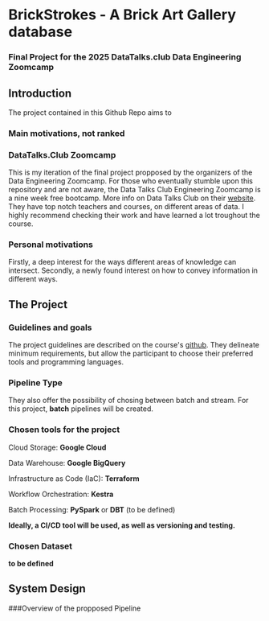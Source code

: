 # BrickStrokes - A Brick Art Gallery database
### Final Project for the 2025 DataTalks.club Data Engineering Zoomcamp

## Introduction

The project contained in this Github Repo aims to 


### Main motivations, not ranked

### DataTalks.Club Zoomcamp
This is my iteration of the final project propposed by the organizers of the Data Engineering Zoomcamp.
For those who eventually stumble upon this repository and are not aware, the Data Talks Club Engineering Zoomcamp is a nine week free bootcamp. More info on Data Talks Club on their [website](https://datatalks.club/). They have top notch teachers and courses, on different areas of data. I highly recommend checking their work and have learned a lot troughout the course.

### Personal motivations
Firstly, a deep interest for the ways different areas of knowledge can intersect. Secondly, a newly found interest on how to convey information in different ways. 

## The Project 

### Guidelines and goals

The project guidelines are described on the course's [github](https://github.com/DataTalksClub/data-engineering-zoomcamp/tree/main/projects). They delineate minimum requirements, but allow the participant to choose their preferred tools and programming languages. 

### Pipeline Type

They also offer the possibility of chosing between batch and stream. For this project, **batch** pipelines will be created.

### Chosen tools for the project

Cloud Storage: **Google Cloud**

Data Warehouse: **Google BigQuery**

Infrastructure as Code (IaC): **Terraform**

Workflow Orchestration: **Kestra**

Batch Processing: **PySpark** or **DBT** (to be defined)

**Ideally, a CI/CD tool will be used, as well as versioning and testing.**

### Chosen Dataset

**to be defined**

## System Design

###Overview of the propposed Pipeline













